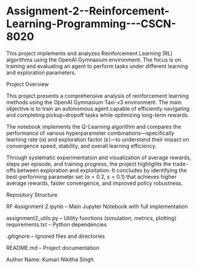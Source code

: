 # Assignment-2--Reinforcement-Learning-Programming---CSCN-8020

This project implements and analyzes Reinforcement Learning (RL) algorithms using the OpenAI Gymnasium environment. The focus is on training and evaluating an agent to perform tasks under different learning and exploration parameters.

Project Overview

This project presents a comprehensive analysis of reinforcement learning methods using the OpenAI Gymnasium Taxi-v3 environment. The main objective is to train an autonomous agent capable of efficiently navigating and completing pickup–dropoff tasks while optimizing long-term rewards.

The notebook implements the Q-Learning algorithm and compares the performance of various hyperparameter combinations—specifically learning rate (α) and exploration factor (ε)—to understand their impact on convergence speed, stability, and overall learning efficiency.

Through systematic experimentation and visualization of average rewards, steps per episode, and training progress, the project highlights the trade-offs between exploration and exploitation.
It concludes by identifying the best-performing parameter set (α = 0.2, ε = 0.1) that achieves higher average rewards, faster convergence, and improved policy robustness.

Repository Structure

RF Assignment 2.ipynb – Main Jupyter Notebook with full implementation

assignment2_utils.py – Utility functions (simulation, metrics, plotting)
requirements.txt – Python dependencies

.gitignore – Ignored files and directories

README.md – Project documentation


Author
Name: Kumari Nikitha Singh
